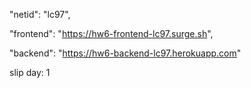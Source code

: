 
"netid": "lc97",

"frontend": "https://hw6-frontend-lc97.surge.sh",

"backend": "https://hw6-backend-lc97.herokuapp.com"


slip day: 1
